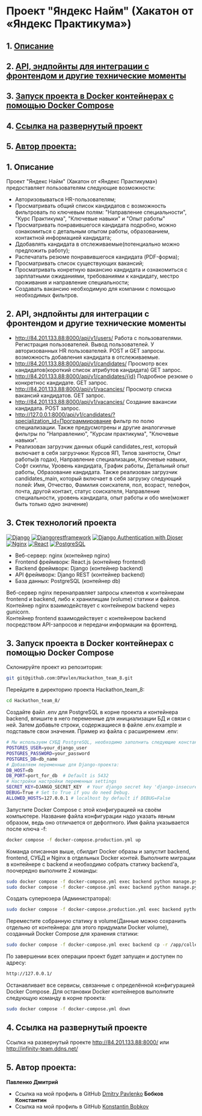 # Проект "Яндекс Найм" (Хакатон от «Яндекс Практикума»)

## 1. [Описание](#1)
## 2. [API, эндпойнты для интеграции с фронтендом и другие технические моменты](#2)
## 3. [Запуск проекта в Docker контейнерах с помощью Docker Compose](#3)
## 4. [Ссылка на развернутый проект](#4) 
## 5. [Автор проекта:](#5)

## 1. Описание  <a id=1></a>

Проект "Яндекс Найм" (Хакатон от «Яндекс Практикума») предоставляет пользователям следующие возможности:
- Авторизовываться HR-пользователям;
- Просматривать общий список кандидатов с возможность фильтровать по ключевым полям:
  "Направление специальности", "Курс Практикума",  "Ключевые навыки" и "Опыт работы"
- Просматривать понравившегося кандидата подробно, можно ознакомиться с 
детальным опытом работы, образованием, контактной информацией кандидата;
- Ддобавлять кандидата в отслеживаемые(потенциально можно предложить работу);
- Распечатать резюме понравившегося кандидата (PDF-форма);
- Просматривать список существующих вакансий;
- Просматривать конретную вакансию кандидата и ознакомиться с зарплатными ожиданиями, 
требованиями к кандидату, местро проживания и направление специальности;
- Создавать вакансию необходимую для компании с помощью необходимых фильтров.


## 2. API, эндпойнты для интеграции с фронтендом и другие технические моменты <a id=2></a>

- http://84.201.133.88:8000/api/v1/users/  Работа с пользователями. Регистрация пользователей.
Вывод пользователей. У авторизованных HR пользователей. POST и GET запросы.
возможность добавления кандидата в отслеживаемые.
- http://84.201.133.88:8000/api/v1/candidates/ Просмотр всех кандидатов(короткий список атрибутов кандидата)
  GET запрос.  
- http://84.201.133.88:8000/api/v1/candidates/{id} Подробное резюме о конкретнос кандидате. GET запрос.  
- http://84.201.133.88:8000/api/v1/vacancies/ Просмотр списка вакансий кандидатов. GET запрос. 
- http://84.201.133.88:8000/api/v1/vacancies/ Создание вакансии кандидата. POST запрос.
- http://127.0.0.1:8000/api/v1/candidates/?specialization_id=Программирование фильтр по полю специализации.
Также предусмотрены и другие аналогичные фильтры по "Направлению", "Курсам практикума", "Ключевые навыки".
- Реализован загрузчик данных общий candidates_rest, который включает в себя загрузчики: Курсов ЯП, Типов занятости,
Опыт работы(в годах), Направление специализации, Ключевые навыки, Софт скиллы, Уровень кандидата, График работы, 
Детальный опыт работы, Образование кандидата. Также реализован загрузчик candidates_main, который включает в себя
загрузку следующий полей: Имя, Отчество, Фамилия соискателя, пол, возраст, телефон, почта, другой контакт,
статус соискателя, Направление специальности, уровень кандидата, опыт работы и обо мне(может быть только одно значение)

## 3. Стек технологий проекта <a id=3></a>
[![Django](https://img.shields.io/badge/Django-4.2.1-6495ED)](https://www.djangoproject.com) [![Djangorestframework](https://img.shields.io/badge/djangorestframework-3.14.0-6495ED)](https://www.django-rest-framework.org/) [![Django Authentication with Djoser](https://img.shields.io/badge/Django_Authentication_with_Djoser-2.2.0-6495ED)](https://djoser.readthedocs.io/en/latest/getting_started.html) [![Nginx](https://img.shields.io/badge/Nginx-1.21.3-green)](https://nginx.org/ru/) [![React](https://img.shields.io/badge/React-18.2.0-blue)](https://react.dev/) [![PostgreSQL](https://img.shields.io/badge/PostgreSQL-16-blue)](https://www.postgresql.org/)

- Веб-сервер: nginx (контейнер nginx)  
- Frontend фреймворк: React.js (контейнер frontend)  
- Backend фреймворк: Django (контейнер backend)  
- API фреймворк: Django REST (контейнер backend)  
- База данных: PostgreSQL (контейнер db)

Веб-сервер nginx перенаправляет запросы клиентов к контейнерам frontend и backend, либо к хранилищам (volume) статики и файлов.  
Контейнер nginx взаимодействует с контейнером backend через gunicorn.  
Контейнер frontend взаимодействует с контейнером backend посредством API-запросов и передачи информации на фронтенд.


## 3. Запуск проекта в Docker контейнерах с помощью Docker Compose <a id=3></a>

Склонируйте проект из репозитория:
```bash
git git@github.com:DPavlen/Hackathon_team_8.git
```
Перейдите в директорию проекта Hackathon_team_8:
```bash
cd Hackathon_team_8/
```
Создайте файл .env для PostgreSQL в корне проекта и контейнера backend, впишите в него переменные для инициализации БД и связи с ней. Затем добавьте строки, содержащиеся в файле .env.example и подставьте свои значения.
Пример из файла с расширением .env:
```bash
# Мы используем СУБД PostgreSQL, необходимо заполнить следующие константы.
POSTGRES_USER=your_django_user
POSTGRES_PASSWORD=your_password
POSTGRES_DB=db_name
# Добавляем переменные для Django-проекта:
DB_HOST=db
DB_PORT=port_for_db  # Default is 5432
# Настройки настройки переменных settings
SECRET_KEY=DJANGO_SECRET_KEY  # Your django secret key 'django-insecure......'
DEBUG=True # Set to True if you do need Debug.
ALLOWED_HOSTS=127.0.0.1 # localhost by default if DEBUG=False
```
Запустите Docker Compose с этой конфигурацией на своём компьютере. Название файла конфигурации надо указать явным образом, ведь оно отличается от дефолтного. Имя файла указывается после ключа -f:
```bash
docker compose -f docker-compose.production.yml up
```
Команда описанная выше, сбилдит Docker образы и запустит backend, frontend, СУБД и Nginx в отдельных Docker контей.
Выполните миграции в контейнере с backend и необходимо собрать статику backend'a, поочередно выполните 2 команды:
```bash
sudo docker compose -f docker-compose.yml exec backend python manage.py migrate
sudo docker compose -f docker-compose.yml exec backend python manage.py collectstatic
```
Создать суперюзера (Администратора):
```bash
sudo docker compose -f docker-compose.production.yml exec backend python manage.py createsuperuser
```

Переместите собранную статику в volume(Данные можно сохранить отдельно от контейнера: для этого придумали Docker volume), 
созданный Docker Compose для хранения статики:
```bash
sudo docker compose -f docker-compose.yml exec backend cp -r /app/collected_static/. /static/static/
```
По завершении всех операции проект будет запущен и доступен по адресу:
```bash
http://127.0.0.1/
```
Останавливает все сервисы, связанные с определённой конфигурацией Docker Compose. 
Для остановки Docker контейнеров выполните следующую команду в корне проекта:
```bash
sudo docker compose -f docker-compose.yml down
```

## 4. Ссылка на развернутый проектe <a id=4></a>
Ссылка на развернутый проектe http://84.201.133.88:8000/ или http://infinity-team.ddns.net/


## 5. Автор проекта: <a id=5></a> 
**Павленко Дмитрий**
- Ссылка на мой профиль в GitHub [Dmitry Pavlenko](https://github.com/DPavlen)
**Бобков Константин**
- Ссылка на мой профиль в GitHub [Konstantin Bobkov](https://github.com/deltabobkovn)